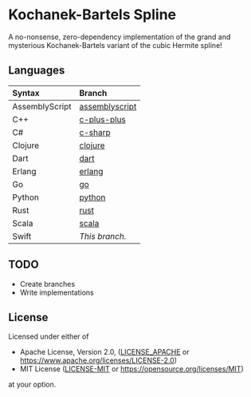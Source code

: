 # Kochanek-Bartels Spline

A no-nonsense, zero-dependency implementation of the grand and mysterious Kochanek-Bartels variant of the cubic Hermite spline!

## Languages

| Syntax         | Branch                                                                        |
| :------------- | :---------------------------------------------------------------------------- |
| AssemblyScript | [assemblyscript](https://github.com/allen-woods/kbspline/tree/assemblyscript) |
| C++            | [c-plus-plus](https://github.com/allen-woods/kbspline/tree/c-plus-plus)       |
| C#             | [c-sharp](https://github.com/allen-woods/kbspline/tree/c-sharp)               |
| Clojure        | [clojure](https://github.com/allen-woods/kbspline/tree/clojure)               |
| Dart           | [dart](https://github.com/allen-woods/kbspline/tree/dart)                     |
| Erlang         | [erlang](https://github.com/allen-woods/kbspline/tree/erlang)                 |
| Go             | [go](https://github.com/allen-woods/kbspline/tree/go)                         |
| Python         | [python](https://github.com/allen-woods/kbspline/tree/python)                 |
| Rust           | [rust](https://github.com/allen-woods/kbspline/tree/rust)                     |
| Scala          | [scala](https://github.com/allen-woods/kbspline/tree/scala)                   |
| Swift          | _This branch._                                                                |

## TODO

- Create branches
- Write implementations

## License

Licensed under either of

- Apache License, Version 2.0, ([LICENSE_APACHE](LICENSES/LICENSE-APACHE) or <https://www.apache.org/licenses/LICENSE-2.0>)
- MIT License ([LICENSE-MIT](LICENSES/LICENSE-MIT) or <https://opensource.org/licenses/MIT>)

at your option.
